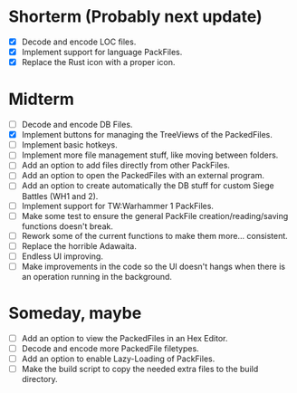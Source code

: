 # Shorterm (Probably next update)
- [x] Decode and encode LOC files.
- [x] Implement support for language PackFiles.
- [x] Replace the Rust icon with a proper icon.

# Midterm
- [ ] Decode and encode DB Files.
- [x] Implement buttons for managing the TreeViews of the PackedFiles.
- [ ] Implement basic hotkeys.
- [ ] Implement more file management stuff, like moving between folders.
- [ ] Add an option to add files directly from other PackFiles.
- [ ] Add an option to open the PackedFiles with an external program.
- [ ] Add an option to create automatically the DB stuff for custom Siege Battles (WH1 and 2).
- [ ] Implement support for TW:Warhammer 1 PackFiles.
- [ ] Make some test to ensure the general PackFile creation/reading/saving functions doesn't break.
- [ ] Rework some of the current functions to make them more... consistent.
- [ ] Replace the horrible Adawaita.
- [ ] Endless UI improving.
- [ ] Make improvements in the code so the UI doesn't hangs when there is an operation running in the background.

# Someday, maybe
- [ ] Add an option to view the PackedFiles in an Hex Editor.
- [ ] Decode and encode more PackedFile filetypes.
- [ ] Add an option to enable Lazy-Loading of PackFiles.
- [ ] Make the build script to copy the needed extra files to the build directory.
